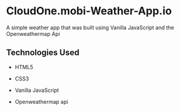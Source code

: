 # CloudOne.mobi-Weather-App.io
A simple weather app that was built using Vanilla JavaScript and the Openweathermap Api

## Technologies Used

- HTML5

- CSS3

- Vanilla JavaScript

- Openweathermap api

